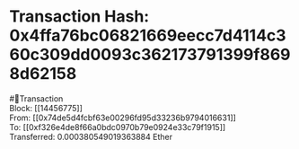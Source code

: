 
Transaction Hash: 0x4ffa76bc06821669eecc7d4114c360c309dd0093c362173791399f8698d62158
====================================================================================
  
#💸Transaction  
Block: [[14456775]]  
From: [[0x74de5d4fcbf63e00296fd95d33236b9794016631]]  
To: [[0xf326e4de8f66a0bdc0970b79e0924e33c79f1915]]  
Transferred: 0.000380549019363884 Ether